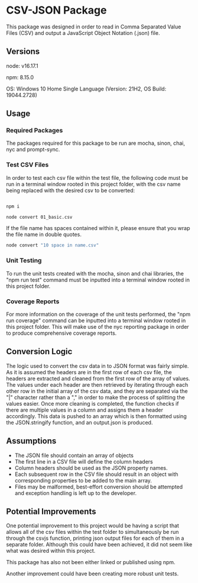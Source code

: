 # CSV-JSON Package

This package was designed in order to read in Comma Separated Value Files (CSV) and output a JavaScript Object Notation (.json) file.

## Versions

node: v16.17.1

npm: 8.15.0

OS: Windows 10 Home Single Language (Version: 21H2, OS Build: 19044.2728)

## Usage

### Required Packages

The packages required for this package to be run are mocha, sinon, chai, nyc and prompt-sync.

### Test CSV Files

In order to test each csv file within the test file, the following code must be run in a terminal window rooted in this project folder, with the csv name being replaced with the desired csv to be converted:

```bash

npm i

node convert 01_basic.csv

```

If the file name has spaces contained within it, please ensure that you wrap the file name in double quotes.

```bash
node convert "10 space in name.csv"
```

### Unit Testing

To run the unit tests created with the mocha, sinon and chai libraries, the "npm run test" command must be inputted into a terminal window rooted in this project folder.

### Coverage Reports

For more information on the coverage of the unit tests performed, the "npm run coverage" command can be inputted into a terminal window rooted in this project folder. This will make use of the nyc reporting package in order to produce comprehensive coverage reports.

## Conversion Logic

The logic used to convert the csv data in to JSON format was fairly simple. As it is assumed the headers are in the first row of each csv file, the headers are extracted and cleaned from the first row of the array of values. The values under each header are then retrieved by iterating through each other row in the initial array of the csv data, and they are separated via the "|" character rather than a "," in order to make the process of splitting the values easier. Once more cleaning is completed, the function checks if there are multiple values in a column and assigns them a header accordingly. This data is pushed to an array which is then formatted using the JSON.stringify function, and an output.json is produced.

## Assumptions

- The JSON file should contain an array of objects
- The first line in a CSV file will define the column headers
- Column headers should be used as the JSON property names.
- Each subsequent row in the CSV file should result in an object with corresponding properties to be added to the main array.
- Files may be malformed, best-effort conversion should be attempted and exception handling is left up to the developer.

## Potential Improvements

One potential improvement to this project would be having a script that allows all of the csv files within the test folder to simultaneously be run through the csvjs function, printing json output files for each of them in a separate folder. Although this could have been achieved, it did not seem like what was desired within this project.

This package has also not been either linked or published using npm.   

Another improvement could have been creating more robust unit tests.
